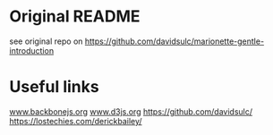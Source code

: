 # Original README

see original repo on https://github.com/davidsulc/marionette-gentle-introduction

# Useful links

www.backbonejs.org
www.d3js.org
https://github.com/davidsulc/
https://lostechies.com/derickbailey/
